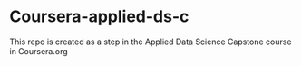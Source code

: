 # Coursera-applied-ds-c

This repo is created as a step in the Applied Data Science Capstone course in Coursera.org

